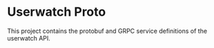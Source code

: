 # Userwatch Proto

This project contains the protobuf and GRPC service definitions of the userwatch API.
